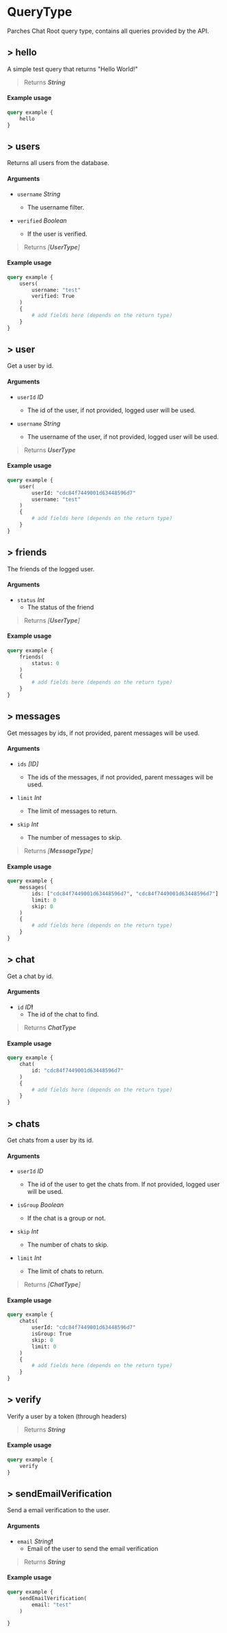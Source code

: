 # QueryType

Parches Chat Root query type, contains all queries provided by the API.

## > hello

A simple test query that returns "Hello World!"

> Returns **_String_**

#### Example usage

```graphql example
query example {
	hello
}
```

## > users

Returns all users from the database.

#### Arguments

- `username` _String_
   - The username filter.

- `verified` _Boolean_
   - If the user is verified.

> Returns _[**UserType**]_

#### Example usage

```graphql example
query example {
	users(
		username: "test"
		verified: True
	)
	{
		# add fields here (depends on the return type)
	}
}
```

## > user

Get a user by id.

#### Arguments

- `userId` _ID_
   - The id of the user, if not provided, logged user will be used.

- `username` _String_
   - The username of the user, if not provided, logged user will be used.

> Returns **_UserType_**

#### Example usage

```graphql example
query example {
	user(
		userId: "cdc84f7449001d63448596d7"
		username: "test"
	)
	{
		# add fields here (depends on the return type)
	}
}
```

## > friends

The friends of the logged user.

#### Arguments

- `status` _Int_
   - The status of the friend

> Returns _[**UserType**]_

#### Example usage

```graphql example
query example {
	friends(
		status: 0
	)
	{
		# add fields here (depends on the return type)
	}
}
```

## > messages

Get messages by ids, if not provided, parent messages will be used.

#### Arguments

- `ids` _[ID]_
   - The ids of the messages, if not provided, parent messages will be used.

- `limit` _Int_
   - The limit of messages to return.

- `skip` _Int_
   - The number of messages to skip.

> Returns _[**MessageType**]_

#### Example usage

```graphql example
query example {
	messages(
		ids: ["cdc84f7449001d63448596d7", "cdc84f7449001d63448596d7"]
		limit: 0
		skip: 0
	)
	{
		# add fields here (depends on the return type)
	}
}
```

## > chat

Get a chat by id.

#### Arguments

- `id` _ID_**!**
   - The id of the chat to find.

> Returns **_ChatType_**

#### Example usage

```graphql example
query example {
	chat(
		id: "cdc84f7449001d63448596d7"
	)
	{
		# add fields here (depends on the return type)
	}
}
```

## > chats

Get chats from a user by its id.

#### Arguments

- `userId` _ID_
   - The id of the user to get the chats from. If not provided, logged user will be used.

- `isGroup` _Boolean_
   - If the chat is a group or not.

- `skip` _Int_
   - The number of chats to skip.

- `limit` _Int_
   - The limit of chats to return.

> Returns _[**ChatType**]_

#### Example usage

```graphql example
query example {
	chats(
		userId: "cdc84f7449001d63448596d7"
		isGroup: True
		skip: 0
		limit: 0
	)
	{
		# add fields here (depends on the return type)
	}
}
```

## > verify

Verify a user by a token (through headers)

> Returns **_String_**

#### Example usage

```graphql example
query example {
	verify
}
```

## > sendEmailVerification

Send a email verification to the user.

#### Arguments

- `email` _String_**!**
   - Email of the user to send the email verification

> Returns **_String_**

#### Example usage

```graphql example
query example {
	sendEmailVerification(
		email: "test"
	)

}
```

